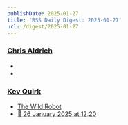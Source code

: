 ```yaml
---
publishDate: 2025-01-27
title: 'RSS Daily Digest: 2025-01-27'
url: /digest/2025-01-27
---
```


### [Chris Aldrich](https://boffosocko.com/)

  * [](https://boffosocko.com/2025/01/26/a-drive-down-altadena-drive/)
  * [](https://boffosocko.com/2025/01/26/a-late-january-christmas/)
  
### [Kev Quirk](https://kevquirk.com/)

  * [The Wild Robot](https://kevquirk.com/blog/the-wild-robot)
  * [📝 26 January 2025 at 12:20](https://kevquirk.com/notes/20250126-1220)
  
